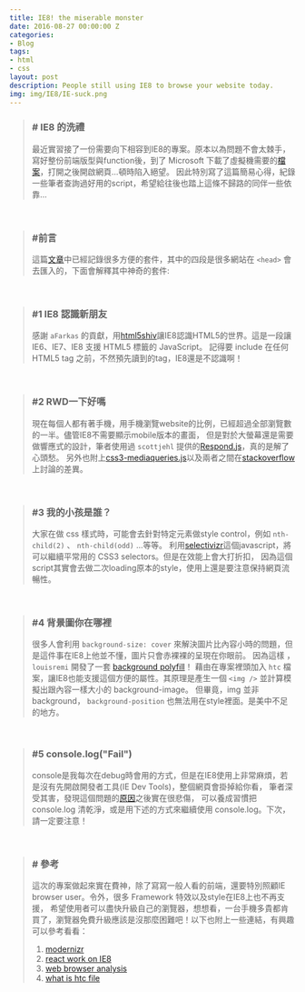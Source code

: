 ```yaml
---
title: IE8! the miserable monster
date: 2016-08-27 00:00:00 Z
categories:
- Blog
tags:
- html
- css
layout: post
description: People still using IE8 to browse your website today.
img: img/IE8/IE-suck.png
---
```


>### # IE8 的洗禮
> 最近實習接了一份需要向下相容到IE8的專案。原本以為問題不會太棘手，寫好整份前端版型與function後，到了 Microsoft
> 下載了虛擬機需要的[檔案](https://developer.microsoft.com/en-us/microsoft-edge/tools/vms/ "Title")，打開之後開啟網頁...頓時陷入絕望。
> 因此特別寫了這篇簡易心得，紀錄一些筆者查詢過好用的script，希望給往後也踏上這條不歸路的同伴一些依靠...
>

<br>

>### #前言
> 這篇[文章](https://www.kycosoftware.com/blog/getting-foundation-5-to-work-in-ie8 "Title")中已經記錄很多方便的套件，其中的四段是很多網站在 ```<head>``` 會去匯入的，下面會解釋其中神奇的套件:
> <script src="https://gist.github.com/lichin-lin/cc25fa886eb5945ac37872666725af1b.js"></script>
>

<br>

>### #1 IE8 認識新朋友
> 感謝 ```aFarkas``` 的貢獻，用[html5shiv](https://github.com/aFarkas/html5shiv "Title")讓IE8認識HTML5的世界。這是一段讓 IE6、IE7、IE8 支援 HTML5 標籤的 JavaScript。
> 記得要 include 在任何HTML5 tag 之前，不然預先讀到的tag，IE8還是不認識啊！
>

<br>

>### #2 RWD一下好嗎
> 現在每個人都有著手機，用手機瀏覽website的比例，已經超過全部瀏覽數的一半。儘管IE8不需要顯示mobile版本的畫面，
> 但是對於大螢幕還是需要做響應式的設計，筆者使用過 ```scottjehl``` 提供的[Respond.js](https://github.com/scottjehl/Respond "Title")，真的是解了心頭愁。
> 另外也附上[css3-mediaqueries.js](https://github.com/livingston/css3-mediaqueries-js "Title")以及兩者之間在[stackoverflow](http://stackoverflow.com/questions/12837568/css3-mediaqueries-js-vs-respond-js "Title")上討論的差異。
>

<br>

>### #3 我的小孩是誰？
> 大家在做 css 樣式時，可能會去針對特定元素做style control，例如 ```nth-child(2)``` 、 ```nth-child(odd)``` ...等等。
> 利用[selectivizr](http://selectivizr.com/ "Title")這個javascript，將可以繼續平常用的 CSS3 selectors。但是在效能上會大打折扣，
> 因為這個script其實會去做二次loading原本的style，使用上還是要注意保持網頁流暢性。
>

<br>


>### #4 背景圖你在哪裡
> 很多人會利用 ```background-size: cover``` 來解決圖片比內容小時的問題，但是這件事在IE8上他並不懂，圖片只會赤裸裸的呈現在你眼前。
> 因為這樣 ， ```louisremi``` 開發了一套 [background polyfill](https://github.com/louisremi/background-size-polyfill "Title")！
> 藉由在專案裡頭加入 ```htc``` 檔案，讓IE8也能支援這個方便的屬性。其原理是產生一個 ```<img />``` 並計算模擬出跟內容一樣大小的 background-image。
> 但畢竟，img 並非 background， ```background-position``` 也無法用在style裡面。是美中不足的地方。
>

<br>

>### #5 console.log("Fail")
> console是我每次在debug時會用的方式，但是在IE8使用上非常麻煩，若是沒有先開啟開發者工具(IE Dev Tools)，整個網頁會掛掉給你看，
> 筆者深受其害，發現這個問題的[原因]("https://msdn.microsoft.com/library/gg589530(v=vs.85).aspx" "Title")之後實在很悲傷，
> 可以養成習慣把 console.log 清乾淨，或是用下述的方式來繼續使用 console.log。下次，請一定要注意！
> <script src="https://gist.github.com/lichin-lin/35592d21a3842f41dddc0e134f0ecb78.js"></script>
>

<br>

>### # 參考
> 這次的專案做起來實在費神，除了寫寫一般人看的前端，還要特別照顧IE browser user。令外，很多 Framework 特效以及style在IE8上也不再支援，
> 希望使用者可以盡快升級自己的瀏覽器，想想看，一台手機多貴都肯買了，瀏覽器免費升級應該是沒那麼困難吧！以下也附上一些連結，有興趣可以參考看看：
>
>1. [modernizr](https://modernizr.com/ "Title")
>2. [react work on IE8](https://facebook.github.io/react/docs/working-with-the-browser.html#browser-support-and-polyfills "Title")
>3. [web browser analysis](https://clicky.com/marketshare/global/web-browsers/ "Title")
>4. [what is htc file](https://css-tricks.com/forums/topic/what-is-a-htc-file/ "Title")
